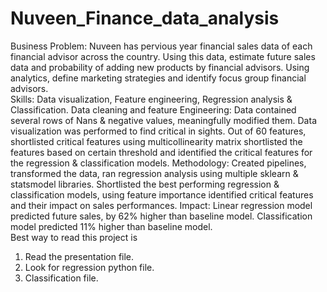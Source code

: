 # Nuveen_Finance_data_analysis

Business Problem: Nuveen has pervious year financial sales data of each financial advisor across the country. Using this data, estimate future sales data and probability of adding new products by financial advisors. Using analytics, define marketing strategies and identify focus group financial advisors.   
Skills: Data visualization, Feature engineering, Regression analysis & Classification. 
Data cleaning and feature Engineering: Data contained several rows of Nans & negative values, meaningfully modified them. Data visualization was performed to find critical in sights. Out of 60 features, shortlisted critical features using multicollinearity matrix shortlisted the features based on certain threshold and identified the critical features for the regression & classification models. 
Methodology: Created pipelines, transformed the data, ran regression analysis using multiple sklearn & statsmodel libraries. Shortlisted the best performing regression & classification models, using feature importance identified critical features and their impact on sales performances. 
Impact: Linear regression model predicted future sales, by 62% higher than baseline model. Classification model predicted 11% higher than baseline model.   
Best way to read this project is
1.	Read the presentation file. 
2.	Look for regression python file. 
3.	Classification file. 
